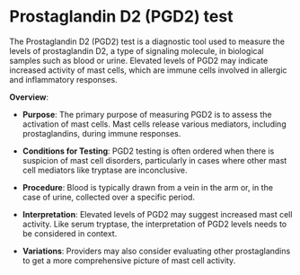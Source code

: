 [//]: # (source: ?)
[//]: # (abbr: PGD2)
[//]: # (tags: tests)

# Prostaglandin D2 (PGD2) test

The Prostaglandin D2 (PGD2) test is a diagnostic tool used to measure the levels of prostaglandin D2, a type of signaling molecule, in biological samples such as blood or urine. Elevated levels of PGD2 may indicate increased activity of mast cells, which are immune cells involved in allergic and inflammatory responses.

**Overview**:

* **Purpose**: The primary purpose of measuring PGD2 is to assess the activation of mast cells. Mast cells release various mediators, including prostaglandins, during immune responses.

* **Conditions for Testing**: PGD2 testing is often ordered when there is suspicion of mast cell disorders, particularly in cases where other mast cell mediators like tryptase are inconclusive.

* **Procedure**: Blood is typically drawn from a vein in the arm or, in the case of urine, collected over a specific period.

* **Interpretation**: Elevated levels of PGD2 may suggest increased mast cell activity. Like serum tryptase, the interpretation of PGD2 levels needs to be considered in context.

* **Variations**: Providers may also consider evaluating other prostaglandins to get a more comprehensive picture of mast cell activity.

